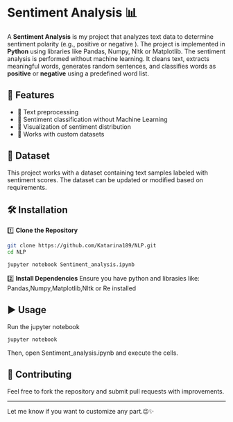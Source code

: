 # Sentiment Analysis 📊

A **Sentiment Analysis** is my project that analyzes text data to determine sentiment polarity (e.g., positive or  negative ). The project is implemented in **Python** using libraries like  Pandas, Numpy, Nltk or Matplotlib. The sentiment analysis is performed without machine learning.
It cleans text, extracts meaningful words, generates random sentences, and classifies words as **positive** or **negative** using a predefined word list.

## 🚀 Features
- 📌 Text preprocessing
- 📌 Sentiment classification without Machine Learning
- 📌 Visualization of sentiment distribution
- 📌 Works with custom datasets

## 📂 Dataset
This project works with a dataset containing text samples labeled with sentiment scores. The dataset can be updated or modified based on requirements.

## 🛠 Installation

1️⃣ **Clone the Repository**  
```sh
git clone https://github.com/Katarina189/NLP.git
cd NLP
```
```sh
jupyter notebook Sentiment_analysis.ipynb

```
2️⃣ **Install Dependencies**
Ensure you have python and librasies like: Pandas,Numpy,Matplotlib,Nltk or Re installed 

## ▶️ Usage
Run the jupyter notebook
```sh
jupyter notebook
```
Then, open Sentiment_analysis.ipynb and execute the cells.

## 🤝 Contributing
Feel free to fork the repository and submit pull requests with improvements.

---
Let me know if you want to customize any part.😉✨



